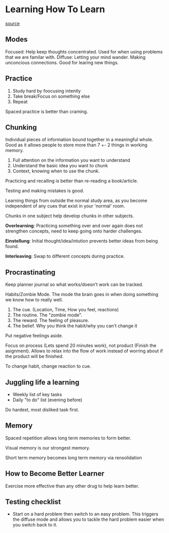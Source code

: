 # Learning How To Learn
[source](https://www.coursera.org/learn/learning-how-to-learn)

## Modes
Focused: Help keep thoughts concentrated. Used for when using problems that we are familar with.
Diffuse: Letting your mind wander. Making unconcious connections. Good for learing new things.

## Practice
1. Study hard by foocusing intently
2. Take break/Focus on something else
3. Repeat 

Spaced practice is better than craming. 

## Chunking
Individual pieces of information bound together in a meaningful whole. Good as it allows people to store more than 7 +- 2 things in working memory.

1. Full attention on the information you want to understand
2. Understand the basic idea you want to chunk
3. Context, knowing when to use the chunk.

Practicing and recalling is better than re-reading a book/article.

Testing and making mistakes is good.

Learning things from outside the normal study area, as you become independent of any cues that exist in your 'normal' room.

Chunks in one subject help develop chunks in other subjects.

**Overlearning**: Practicing something over and over again does not strengthen concepts, need to keep going onto harder challenges.

**Einstellung**: Initial thought/idea/intution prevents better ideas from being found.

**Interleaving**: Swap to different concepts during practice. 

## Procrastinating
Keep planner journal so what works/doesn't work can be tracked.

Habits/Zombie Mode. The mode the brain goes in when doing something we know how to really well.

1. The cue. (Location, Time, How you feel, reactions)
2. The routine. The "zombie mode". 
3. The reward. The feeling of pleasure.
3. The belief. Why you think the habit/why you can't change it

Put negative feelings aside. 

Focus on process (Lets spend 20 minutes work), not product (Finish the asignment). Allows to relax into the flow of work instead of worring about if the product will be finished.

To change habit, change reaction to cue.

## Juggling life a learning
- Weekly list of key tasks
- Daily "to do" list (evening before)

Do hardest, most disliked task first.

## Memory
Spaced repetition allows long term memories to form better.

Visual memory is our strongest memory.

Short term memory becomes long term memory via rensolidation

## How to Become Better Learner
Exercise more effective than any other drug to help learn better.

## Testing checklist
- Start on a hard problem then switch to an easy problem. This triggers the diffuse mode and allows you to tackle the hard problem easier when you switch back to it.
